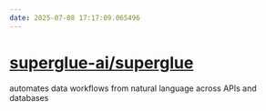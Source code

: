 ```yaml
---
date: 2025-07-08 17:17:09.065496
---
```


# [superglue-ai/superglue](https://github.com/superglue-ai/superglue)

automates data workflows from natural language across APIs and databases